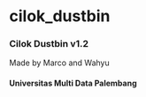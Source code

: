 # cilok_dustbin

### Cilok Dustbin v1.2 
Made by Marco and Wahyu
#### Universitas Multi Data Palembang
